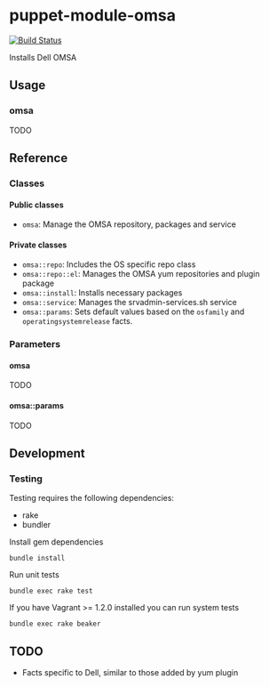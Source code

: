 # puppet-module-omsa

[![Build Status](https://travis-ci.org/treydock/puppet-module-omsa.svg?branch=master)](https://travis-ci.org/treydock/puppet-module-omsa)

Installs Dell OMSA

## Usage

### omsa

TODO

## Reference

### Classes

#### Public classes

* `omsa`: Manage the OMSA repository, packages and service

#### Private classes

* `omsa::repo`: Includes the OS specific repo class
* `omsa::repo::el`: Manages the OMSA yum repositories and plugin package
* `omsa::install`: Installs necessary packages
* `omsa::service`: Manages the srvadmin-services.sh service
* `omsa::params`: Sets default values based on the `osfamily` and `operatingsystemrelease` facts.

### Parameters

#### omsa

TODO

#### omsa::params

TODO

## Development

### Testing

Testing requires the following dependencies:

* rake
* bundler

Install gem dependencies

    bundle install

Run unit tests

    bundle exec rake test

If you have Vagrant >= 1.2.0 installed you can run system tests

    bundle exec rake beaker

## TODO

* Facts specific to Dell, similar to those added by yum plugin
